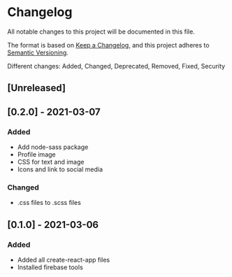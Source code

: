 # Changelog

All notable changes to this project will be documented in this file.

The format is based on [Keep a Changelog](https://keepachangelog.com/en/1.0.0/),
and this project adheres to [Semantic Versioning](https://semver.org/spec/v2.0.0.html).

Different changes: Added, Changed, Deprecated, Removed, Fixed, Security

## [Unreleased]

## [0.2.0] - 2021-03-07

### Added
- Add node-sass package
- Profile image
- CSS for text and image
- Icons and link to social media

### Changed
- .css files to .scss files

## [0.1.0] - 2021-03-06
### Added

- Added all create-react-app files
- Installed firebase tools